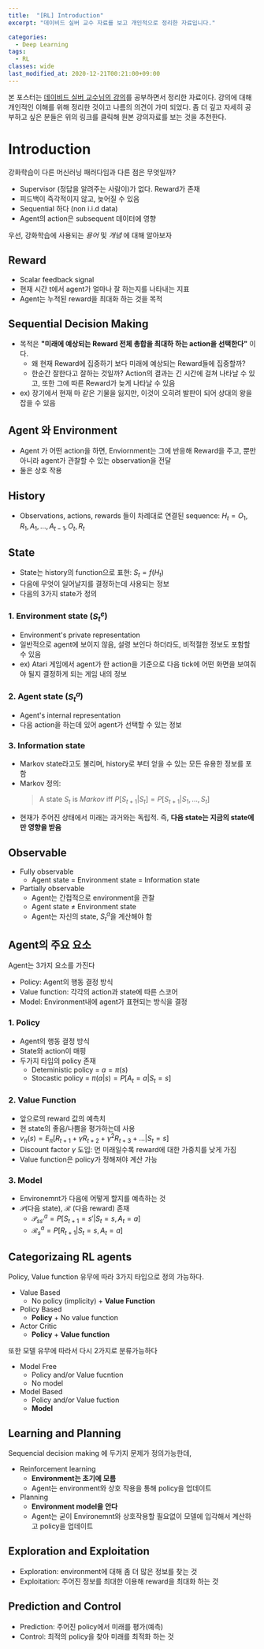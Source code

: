 ```yaml
---
title:  "[RL] Introduction"
excerpt: "데이비드 실버 교수 자료를 보고 개인적으로 정리한 자료입니다."

categories:
  - Deep Learning
tags:
  - RL
classes: wide
last_modified_at: 2020-12-21T00:21:00+09:00
---
```


본 포스터는 [데이비드 실버 교수님의 강의](https://www.davidsilver.uk/teaching/)를 공부하면서 정리한 자료이다. 강의에 대해 개인적인 이해를 위해 정리한 것이고 나름의 의견이 가미 되었다. 좀 더 깊고 자세히 공부하고 싶은 분들은 위의 링크를 클릭해 원본 강의자료를 보는 것을 추천한다.

# Introduction
강화학습이 다른 머신러닝 패러다임과 다른 점은 무엇일까?
- Supervisor (정답을 알려주는 사람이)가 없다. Reward가 존재
- 피드백이 즉각적이지 않고, 늦어질 수 있음
- Sequential 하다 (non i.i.d data)
- Agent의 action은 subsequent 데이터에 영향

우선, 강화학습에 사용되는 _용어_ 및 _개념_ 에 대해 알아보자
## Reward 
- Scalar feedback signal
- 현재 시간 t에서 agent가 얼마나 잘 하는지를 나타내는 지표
- Agent는 누적된 reward을 최대화 하는 것을 목적

## Sequential Decision Making
- 목적은 __"미래에 예상되는 Reward 전체 총합을 최대하 하는 action을 선택한다"__ 이다.
  - 왜 현재 Reward에 집중하기 보다 미래에 예상되는 Reward들에 집중할까?
  -  한순간 잘한다고 잘하는 것일까? Action의 결과는 긴 시간에 걸쳐 나타날 수 있고, 또한 그에 따른 Reward가 늦게 나타날 수 있음
- ex) 장기에서 현재 마 같은 기물을 잃지만, 이것이 오히려 발판이 되어 상대의 왕을 잡을 수 있음

## Agent 와 Environment
- Agent 가 어떤 action을 하면, Enviornment는 그에 반응해 Reward을 주고, 뿐만 아니라 agent가 관찰할 수 있는 observation을 전달
- 둘은 상호 작용

## History
- Observations, actions, rewards 들이 차례대로 연결된 sequence: $H_t = O_1, R_1, A_1, ..., A_{t-1}, O_t, R_t$

## State
- State는 history의 function으로 표현: $S_t = f(H_t)$ 
- 다음에 무엇이 일어날지를 결정하는데 사용되는 정보
- 다음의 3가지 state가 정의
### 1. Environment state ($S_t^e$)  
- Environment's private representation
- 일반적으로 agent에 보이지 않음, 설령 보인다 하더라도, 비적절한 정보도 포함할 수 있음
- ex) Atari 게임에서 agent가 한 action을 기준으로 다음 tick에 어떤 화면을 보여줘야 될지 결정하게 되는 게임 내의 정보
### 2. Agent state ($S_t^a$)
- Agent's internal representation
- 다음 action을 하는데 있어 agent가 선택할 수 있는 정보
### 3. Information state 
  - Markov state라고도 불리며, history로 부터 얻을 수 있는 모든 유용한 정보를 포함
  - Markov 정의:
    > A state $S_t$ is _Markov_ iff $P[S_{t+1}|S_{t}] = P[S_{t+1}|S_1, ..., S_t]$
  - 현재가 주어진 상태에서 미래는 과거와는 독립적. 즉, __다음 state는 지금의 state에만 영향을 받음__

## Observable
- Fully observable
  - Agent state = Environment state = Information state
- Partially observable
  - Agent는 간접적으로 environment을 관찰
  - Agent state $\neq$ Environment state
  - Agent는 자신의 state, $S_t^{a}$을 계산해야 함


## Agent의 주요 요소
Agent는 3가지 요소를 가진다
- Policy: Agent의 행동 결정 방식
- Value function: 각각의 action과 state에 따른 스코어
- Model: Environment내에 agent가 표현되는 방식을 결정

### 1. Policy
- Agent의 행동 결정 방식
- State와 action이 매핑
- 두가지 타입의 policy 존재
  - Deteministic policy = $a=\pi (s)$
  - Stocastic policy = $\pi (a|s) = P[A_t = a|S_t = s]$

### 2. Value Function
- 앞으로의 reward 값의 예측치
- 현 state의 좋음/나쁨을 평가하는데 사용
- $v_{\pi}(s) = E_{\pi}[R_{t+1} + \gamma R_{t+2} + \gamma ^2 R_{t+3} + ... | S_t = s]$
- Discount factor $\gamma$ 도입: 먼 미래일수록 reward에 대한 가중치를 낮게 가짐
- Value function은 policy가 정해져야 계산 가능

### 3. Model
- Environemnt가 다음에 어떻게 할지를 예측하는 것
- $\mathcal{P}$(다음 state), $\mathcal{R}$ (다음 reward) 존재
  - $\mathcal{P}_{ss'}^a = P[S_{t+1}=s' | S_t = s, A_t = a]$
  - $\mathcal{R}_{s}^a = P[R_{t+1} | S_t = s, A_t = a]$

## Categorizaing RL agents
Policy, Value function 유무에 따라 3가지 타입으로 정의 가능하다.
- Value Based
  - No policy (implicity) + __Value Function__
- Policy Based
  - __Policy__ + No value function
- Actor Critic
  - __Policy__ + __Value function__

또한 모델 유무에 따라서 다시 2가지로 분류가능하다
- Model Free
  - Policy and/or Value fucntion
  - No model
- Model Based
  - Policy and/or Value fuction
  - __Model__

## Learning and Planning
Sequencial decision making 에 두가지 문제가 정의가능한데,
- Reinforcement learning
  - __Environment는 초기에 모름__
  - Agent는 environment와 상호 작용을 통해 policy을 업데이트
- Planning
  - __Environment model을 안다__
  - Agent는 굳이 Environemnt와 상호작용할 필요없이 모델에 입각해서 계산하고 policy을 업데이트

## Exploration and Exploitation
- Exploration: environment에 대해 좀 더 많은 정보를 찾는 것
- Exploitation: 주어진 정보를 최대한 이용해 reward을 최대화 하는 것

## Prediction and Control
- Prediction: 주어진 policy에서 미래를 평가(예측)
- Control: 최적의 policy을 찾아 미래를 최적화 하는 것